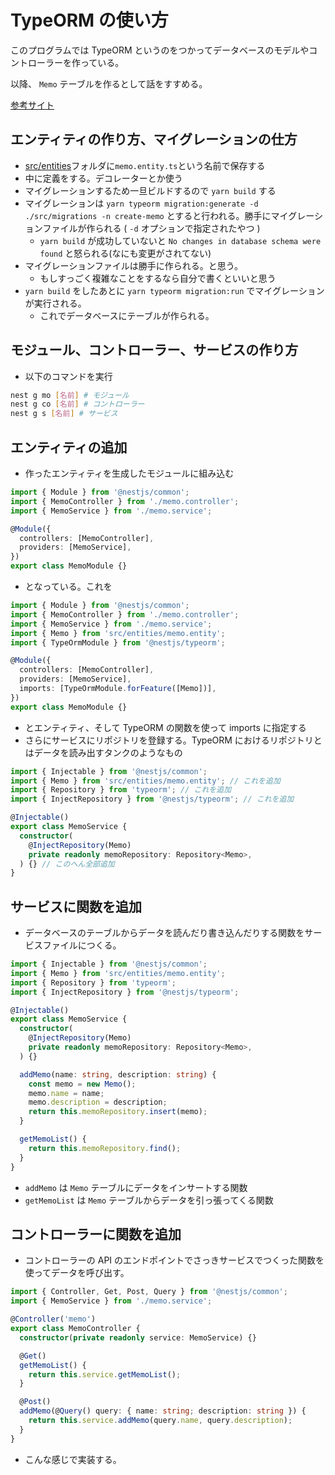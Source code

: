 # TypeORM の使い方

このプログラムでは TypeORM というのをつかってデータベースのモデルやコントローラーを作っている。

以降、 `Memo` テーブルを作るとして話をすすめる。

[参考サイト](https://qiita.com/elipmoc101/items/9b1e6b3efa62f3c2a166)

## エンティティの作り方、マイグレーションの仕方

- [src/entities](./src/entities)フォルダに`memo.entity.ts`という名前で保存する
- 中に定義をする。デコレーターとか使う
- マイグレーションするため一旦ビルドするので `yarn build` する
- マイグレーションは `yarn typeorm migration:generate -d ./src/migrations -n create-memo` とすると行われる。勝手にマイグレーションファイルが作られる ( `-d` オプションで指定されたやつ )
  - `yarn build` が成功していないと `No changes in database schema were found` と怒られる(なにも変更がされてない)
- マイグレーションファイルは勝手に作られる。と思う。
  - もしすっごく複雑なことをするなら自分で書くといいと思う
- `yarn build` をしたあとに `yarn typeorm migration:run` でマイグレーションが実行される。
  - これでデータベースにテーブルが作られる。

## モジュール、コントローラー、サービスの作り方

- 以下のコマンドを実行

```bash
nest g mo [名前] # モジュール
nest g co [名前] # コントローラー
nest g s [名前] # サービス
```

## エンティティの追加

- 作ったエンティティを生成したモジュールに組み込む

```ts
import { Module } from '@nestjs/common';
import { MemoController } from './memo.controller';
import { MemoService } from './memo.service';

@Module({
  controllers: [MemoController],
  providers: [MemoService],
})
export class MemoModule {}
```

- となっている。これを

```ts
import { Module } from '@nestjs/common';
import { MemoController } from './memo.controller';
import { MemoService } from './memo.service';
import { Memo } from 'src/entities/memo.entity';
import { TypeOrmModule } from '@nestjs/typeorm';

@Module({
  controllers: [MemoController],
  providers: [MemoService],
  imports: [TypeOrmModule.forFeature([Memo])],
})
export class MemoModule {}
```

- とエンティティ、そして TypeORM の関数を使って imports に指定する
- さらにサービスにリポジトリを登録する。TypeORM におけるリポジトリとはデータを読み出すタンクのようなもの

```ts
import { Injectable } from '@nestjs/common';
import { Memo } from 'src/entities/memo.entity'; // これを追加
import { Repository } from 'typeorm'; // これを追加
import { InjectRepository } from '@nestjs/typeorm'; // これを追加

@Injectable()
export class MemoService {
  constructor(
    @InjectRepository(Memo)
    private readonly memoRepository: Repository<Memo>,
  ) {} // このへん全部追加
}
```

## サービスに関数を追加

- データベースのテーブルからデータを読んだり書き込んだりする関数をサービスファイルにつくる。

```ts
import { Injectable } from '@nestjs/common';
import { Memo } from 'src/entities/memo.entity';
import { Repository } from 'typeorm';
import { InjectRepository } from '@nestjs/typeorm';

@Injectable()
export class MemoService {
  constructor(
    @InjectRepository(Memo)
    private readonly memoRepository: Repository<Memo>,
  ) {}

  addMemo(name: string, description: string) {
    const memo = new Memo();
    memo.name = name;
    memo.description = description;
    return this.memoRepository.insert(memo);
  }

  getMemoList() {
    return this.memoRepository.find();
  }
}
```

- `addMemo` は `Memo` テーブルにデータをインサートする関数
- `getMemoList` は `Memo` テーブルからデータを引っ張ってくる関数

## コントローラーに関数を追加

- コントローラーの API のエンドポイントでさっきサービスでつくった関数を使ってデータを呼び出す。

```ts
import { Controller, Get, Post, Query } from '@nestjs/common';
import { MemoService } from './memo.service';

@Controller('memo')
export class MemoController {
  constructor(private readonly service: MemoService) {}

  @Get()
  getMemoList() {
    return this.service.getMemoList();
  }

  @Post()
  addMemo(@Query() query: { name: string; description: string }) {
    return this.service.addMemo(query.name, query.description);
  }
}
```

- こんな感じで実装する。
